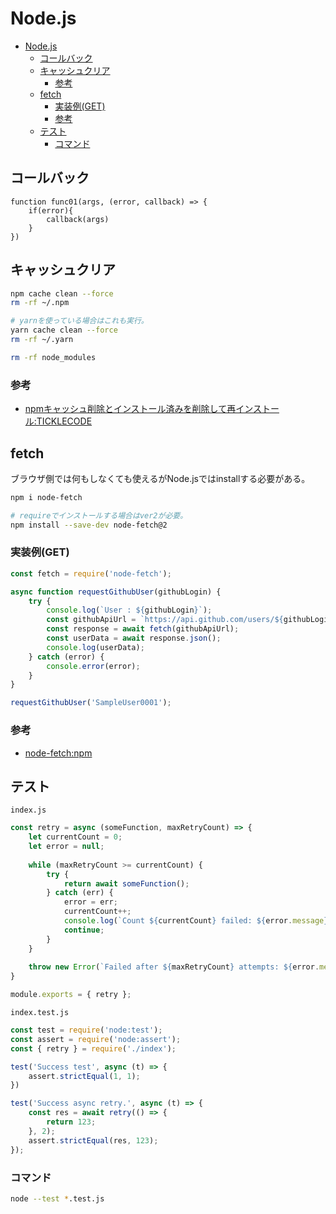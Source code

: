 # Node.js

- [Node.js](#nodejs)
  - [コールバック](#コールバック)
  - [キャッシュクリア](#キャッシュクリア)
    - [参考](#参考)
  - [fetch](#fetch)
    - [実装例(GET)](#実装例get)
    - [参考](#参考-1)
  - [テスト](#テスト)
    - [コマンド](#コマンド)

## コールバック

``` node
function func01(args, (error, callback) => {
    if(error){
        callback(args)
    }
})
```

## キャッシュクリア

``` bash
npm cache clean --force
rm -rf ~/.npm

# yarnを使っている場合はこれも実行。
yarn cache clean --force
rm -rf ~/.yarn

rm -rf node_modules
```

### 参考

- [npmキャッシュ削除とインストール済みを削除して再インストール:TICKLECODE](https://ticklecode.com/npmcachedelete/)

## fetch

ブラウザ側では何もしなくても使えるがNode.jsではinstallする必要がある。

``` bash
npm i node-fetch

# requireでインストールする場合はver2が必要。
npm install --save-dev node-fetch@2
```

### 実装例(GET)

``` javascript
const fetch = require('node-fetch');

async function requestGithubUser(githubLogin) {
    try {
        console.log(`User : ${githubLogin}`);
        const githubApiUrl = `https://api.github.com/users/${githubLogin}`;
        const response = await fetch(githubApiUrl);
        const userData = await response.json();
        console.log(userData);
    } catch (error) {
        console.error(error);
    }
}

requestGithubUser('SampleUser0001');
```

### 参考

- [node-fetch:npm](https://www.npmjs.com/package/node-fetch)

## テスト

`index.js`

``` javascript
const retry = async (someFunction, maxRetryCount) => {
    let currentCount = 0;
    let error = null;
    
    while (maxRetryCount >= currentCount) {
        try {
            return await someFunction();
        } catch (err) {
            error = err;
            currentCount++;
            console.log(`Count ${currentCount} failed: ${error.message}`);
            continue;
        }
    }
    
    throw new Error(`Failed after ${maxRetryCount} attempts: ${error.message}`);
}

module.exports = { retry };
```

`index.test.js`

``` javascript
const test = require('node:test');
const assert = require('node:assert');
const { retry } = require('./index');

test('Success test', async (t) => {
    assert.strictEqual(1, 1);
})

test('Success async retry.', async (t) => {
    const res = await retry(() => {
        return 123;
    }, 2);
    assert.strictEqual(res, 123);
});
```

### コマンド

``` bash
node --test *.test.js
```
